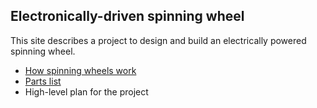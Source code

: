 ## Electronically-driven spinning wheel

This site describes a project to design and build an electrically powered spinning wheel.
 - [How spinning wheels work](HowSpinningWheelsWork.md)
 - [Parts list](SpinningWheelParts.md)
 - High-level plan for the project
